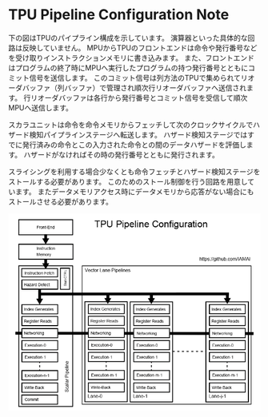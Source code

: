 # TPU Pipeline Configuration Note

下の図はTPUのパイプライン構成を示しています。
演算器といった具体的な回路は反映していません。
MPUからTPUのフロントエンドは命令や発行番号などを受け取りインストラクションメモリに書き込みます。
また、フロントエンドはプログラムの終了時にMPUへ実行したプログラムの持つ発行番号とともにコミット信号を送信します。
このコミット信号は列方法のTPUで集められてリオーダバッファ（列バッファ）で管理され順次行リオーダバッファへ送信されます。
行リオーダバッファは各行から発行番号とコミット信号を受信して順次MPUへ送信します。

スカラユニットは命令を命令メモリからフェッチして次のクロックサイクルでハザード検知パイプラインステージへ転送します。
ハザード検知ステージではすでに発行済みの命令とこの入力された命令との間のデータハザードを評価します。
ハザードがなければその時の発行番号とともに発行されます。

スライシングを利用する場合少なくとも命令フェッチとハザード検知ステージをストールする必要があります。
このためのストール制御を行う回路を用意しています。
またデータメモリアクセス時にデータメモリから応答がない場合にもストールさせる必要があります。

<div align="center">
  <img src="./TPU_Pipeline.png"
       alt="HTML image alt text"
       title="TPUパイプライン構成"
       width="￥￥200px"
  />
</div>
